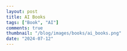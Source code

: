 ```yaml
---
layout: post
title: AI Books
tags: ["Book", "AI"]
comments: true
thumbnail: "/blog/images/books/ai_books.png"
date: "2024-07-12"
---
```




